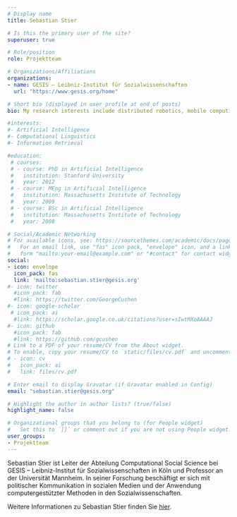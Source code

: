 ```yaml
---
# Display name
title: Sebastian Stier

# Is this the primary user of the site?
superuser: true

# Role/position
role: Projektteam

# Organizations/Affiliations
organizations:
- name: GESIS – Leibniz-Institut für Sozialwissenschaften
  url: "https://www.gesis.org/home"

# Short bio (displayed in user profile at end of posts)
bio: My research interests include distributed robotics, mobile computing and programmable matter.

#interests:
#- Artificial Intelligence
#- Computational Linguistics
#- Information Retrieval

#education:
 # courses:
 # - course: PhD in Artificial Intelligence
 #   institution: Stanford University
 #   year: 2012
 # - course: MEng in Artificial Intelligence
 #   institution: Massachusetts Institute of Technology
 #   year: 2009
 # - course: BSc in Artificial Intelligence
 #   institution: Massachusetts Institute of Technology
 #   year: 2008

# Social/Academic Networking
# For available icons, see: https://sourcethemes.com/academic/docs/page-builder/#icons
#   For an email link, use "fas" icon pack, "envelope" icon, and a link in the
#   form "mailto:your-email@example.com" or "#contact" for contact widget.
social:
- icon: envelope
  icon_pack: fas
  link: 'mailto:sebastian.stier@gesis.org'
#- icon: twitter
  #icon_pack: fab
  #link: https://twitter.com/GeorgeCushen
#- icon: google-scholar
 # icon_pack: ai
  #link: https://scholar.google.co.uk/citations?user=sIwtMXoAAAAJ
#- icon: github
  #icon_pack: fab
  #link: https://github.com/gcushen
# Link to a PDF of your resume/CV from the About widget.
# To enable, copy your resume/CV to `static/files/cv.pdf` and uncomment the lines below.
# - icon: cv
#   icon_pack: ai
#   link: files/cv.pdf

# Enter email to display Gravatar (if Gravatar enabled in Config)
email: "sebastian.stier@gesis.org"

# Highlight the author in author lists? (true/false)
highlight_name: false

# Organizational groups that you belong to (for People widget)
#   Set this to `[]` or comment out if you are not using People widget.
user_groups:
- Projektteam
---
```


Sebastian Stier ist Leiter der Abteilung Computational Social Science bei GESIS – Leibniz-Institut für Sozialwissenschaften in Köln und Professor an der Universität Mannheim. In seiner Forschung beschäftigt er sich mit politischer Kommunikation in sozialen Medien und der Anwendung computergestützter Methoden in den Sozialwissenschaften.

Weitere Informationen zu Sebastian Stier finden Sie <a href="https://www.gesis.org/institut/mitarbeiterverzeichnis/person/sebastian.stier" target="_blank">hier</a>.

